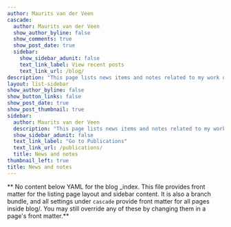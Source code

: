 ```yaml
---
author: Maurits van der Veen
cascade:
  author: Maurits van der Veen
  show_author_byline: false
  show_comments: true
  show_post_date: true
  sidebar:
    show_sidebar_adunit: false
    text_link_label: View recent posts
    text_link_url: /blog/
description: "This page lists news items and notes related to my work other than publications (which are on the Publications page)."
layout: list-sidebar
show_author_byline: false
show_button_links: false
show_post_date: true
show_post_thumbnail: true
sidebar:
  author: Maurits van der Veen
  description: "This page lists news items and notes related to my work other than publications (which are on the Publications page)."
  show_sidebar_adunit: false
  text_link_label: "Go to Publications"
  text_link_url: /publications/
  title: News and notes
thumbnail_left: true
title: News and notes
---
```


** No content below YAML for the blog _index. This file provides front matter for the listing page layout and sidebar content. It is also a branch bundle, and all settings under `cascade` provide front matter for all pages inside blog/. You may still override any of these by changing them in a page's front matter.**
